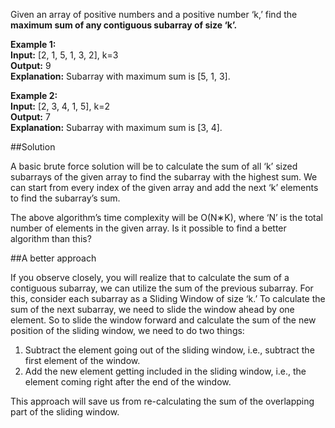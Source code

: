 Given an array of positive numbers and a positive number ‘k,’ find the **maximum sum of any contiguous subarray of size ‘k’.**

**Example 1:**  
**Input:** [2, 1, 5, 1, 3, 2], k=3  
**Output:** 9  
**Explanation:** Subarray with maximum sum is [5, 1, 3].

**Example 2:**  
**Input:** [2, 3, 4, 1, 5], k=2  
**Output:** 7  
**Explanation:** Subarray with maximum sum is [3, 4].

##Solution

A basic brute force solution will be to calculate the sum of all ‘k’ sized subarrays of the given array to find
the subarray with the highest sum. We can start from every index of the given array and add the next ‘k’ elements to find
the subarray’s sum.

The above algorithm’s time complexity will be O(N∗K), where ‘N’ is the total number of elements in the given array. Is it
possible to find a better algorithm than this?

##A better approach

If you observe closely, you will realize that to calculate the sum of a contiguous subarray, we can utilize the sum of
the previous subarray. For this, consider each subarray as a Sliding Window of size ‘k.’ To calculate the sum of the next
subarray, we need to slide the window ahead by one element. So to slide the window forward and calculate the sum of
the new position of the sliding window, we need to do two things:
1. Subtract the element going out of the sliding window, i.e., subtract the first element of the window.
2. Add the new element getting included in the sliding window, i.e., the element coming right after the end of the window.

This approach will save us from re-calculating the sum of the overlapping part of the sliding window.
